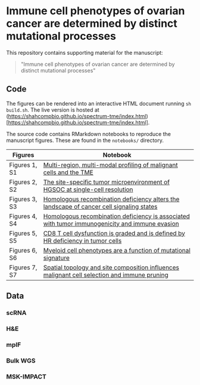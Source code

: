 # Immune cell phenotypes of ovarian cancer are determined by distinct mutational processes

This repository contains supporting material for the manuscript:

> "Immune cell phenotypes of ovarian cancer are determined by distinct mutational processes"
>

## Code

The figures can be rendered into an interactive HTML document running `sh build.sh`. The live version is hosted at (https://shahcompbio.github.io/spectrum-tme/index.html)[https://shahcompbio.github.io/spectrum-tme/index.html].

The source code contains RMarkdown notebooks to reproduce the manuscript figures. These are found in the `notebooks/` directory.

| Figures | Notebook |
| ------- | -------- |
| Figures 1, S1 | [Multi-region, multi-modal profiling of malignant cells and the TME](notebooks/100_composite_figure.Rmd) |
| Figures 2, S2 | [The site-specific tumor microenvironment of HGSOC at single-cell resolution](notebooks/200_composite_figure.Rmd) |
| Figures 3, S3 | [Homologous recombination deficiency alters the landscape of cancer cell signaling states](notebooks/300_composite_figure.Rmd) |
| Figures 4, S4 | [Homologous recombination deficiency is associated with tumor immunogenicity and immune evasion](notebooks/400_composite_figure.Rmd) |
| Figures 5, S5 | [CD8 T cell dysfunction is graded and is defined by HR deficiency in tumor cells](notebooks/500_composite_figure.Rmd) |
| Figures 6, S6 | [Myeloid cell phenotypes are a function of mutational signature](notebooks/600_composite_figure.Rmd)|
| Figures 7, S7 | [Spatial topology and site composition influences malignant cell selection and immune pruning](notebooks/700_composite_figure.Rmd)|

## Data

### scRNA

### H&E

### mpIF

### Bulk WGS

### MSK-IMPACT